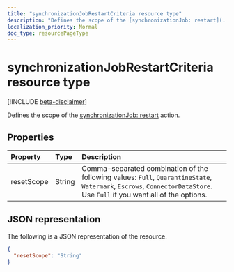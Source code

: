 ```yaml
---
title: "synchronizationJobRestartCriteria resource type"
description: "Defines the scope of the [synchronizationJob: restart](../api/synchronization_synchronizationjob_restart.md) action."
localization_priority: Normal
doc_type: resourcePageType
---
```


# synchronizationJobRestartCriteria resource type

[!INCLUDE [beta-disclaimer](../../includes/beta-disclaimer.md)]

Defines the scope of the [synchronizationJob: restart](../api/synchronization-synchronizationjob-restart.md) action.

## Properties
| Property	   | Type	|Description|
|:---------------|:--------|:----------|
|resetScope|String| Comma-separated combination of the following values: `Full`, `QuarantineState`, `Watermark`, `Escrows`, `ConnectorDataStore`. Use `Full` if you want all of the options.|

## JSON representation

The following is a JSON representation of the resource.

<!-- {
  "blockType": "resource",
  "optionalProperties": [

  ],
  "@odata.type": "microsoft.graph.synchronizationJobRestartCriteria"
}-->

```json
{
  "resetScope": "String"
}

```

<!-- uuid: 8fcb5dbc-d5aa-4681-8e31-b001d5168d79
2015-10-25 14:57:30 UTC -->
<!--
{
  "type": "#page.annotation",
  "description": "synchronizationJobRestartCriteria resource",
  "keywords": "",
  "section": "documentation",
  "tocPath": "",
  "suppressions": []
}
-->
